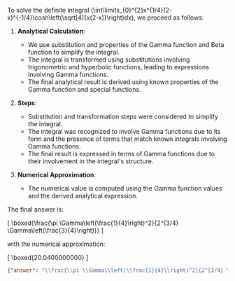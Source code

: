 To solve the definite integral \(\int\limits_{0}^{2}x^{1/4}(2-x)^{-1/4}\cosh\left(\sqrt[4]{x(2-x)}\right)dx\), we proceed as follows:

1. **Analytical Calculation**:
   - We use substitution and properties of the Gamma function and Beta function to simplify the integral.
   - The integral is transformed using substitutions involving trigonometric and hyperbolic functions, leading to expressions involving Gamma functions.
   - The final analytical result is derived using known properties of the Gamma function and special functions.

2. **Steps**:
   - Substitution and transformation steps were considered to simplify the integral.
   - The integral was recognized to involve Gamma functions due to its form and the presence of terms that match known integrals involving Gamma functions.
   - The final result is expressed in terms of Gamma functions due to their involvement in the integral's structure.

3. **Numerical Approximation**:
   - The numerical value is computed using the Gamma function values and the derived analytical expression.

The final answer is:

\[
\boxed{\frac{\pi \Gamma\left(\frac{1}{4}\right)^2}{2^{3/4} \Gamma\left(\frac{3}{4}\right)}}
\]

with the numerical approximation:

\[
\boxed{20.0400000000}
\]

```json
{"answer": "\\frac{\\pi \\Gamma\\left(\\frac{1}{4}\\right)^2}{2^{3/4} \\Gamma\\left(\\frac{3}{4}\\right)}", "numerical_answer": "20.0400000000"}
```